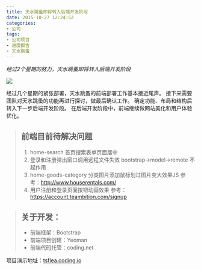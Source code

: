 ```yaml
---
title: 天水跳蚤即将转入后端开发阶段
date: 2015-10-27 12:24:52
categories:
- 公司
tags:
- 公司项目
- 进度报告
- 天水跳蚤
---
```

*经过2个星期的努力，天水跳蚤即将转入后端开发阶段*

<img src="http://source.free-e.net/tsflea.com-dev.png" class="img-topic">

经过几个星期的紧张部署，天水跳蚤的前端部署工作基本接近尾声。
接下来需要团队对天水跳蚤的功能再进行探讨，做最后确认工作。
确定功能、布局和结构后转入下一步后端开发阶段。
在后端开发阶段中，前端继续做网站美化和用户体验优化。

> ## 前端目前待解决问题
> 1. home-search 首页搜索表单页面居中
> 2. 登录和注册弹出窗口调用远程文件失效 bootstrap->model->remote 不起作用
> 3. home-goods-category 分类图片添加鼠标划过图片变大效果JS
>    参考：http://www.houserentals.com/
> 4. 用户注册和登录页面按钮动画效果
>    参考：https://account.teambition.com/signup

> ## 关于开发：
> * 前端框架：Bootstrap
> * 前端项目创建：Yeoman
> * 前端代码托管：coding.net

项目演示地址：[tsflea.coding.io](http://tsflea.coding.io/)
